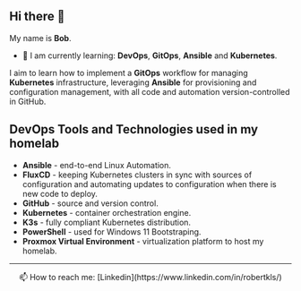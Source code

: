 ## Hi there 👋

My name is **Bob**.

- 🌱 I am currently learning: **DevOps**, **GitOps**, **Ansible** and **Kubernetes**.

I aim to learn how to implement a **GitOps** workflow for managing **Kubernetes** infrastructure, leveraging **Ansible** for provisioning and configuration management, with all code and automation version-controlled in GitHub.

## DevOps Tools and Technologies used in my homelab

- **Ansible** - end-to-end Linux Automation.
- **FluxCD** - keeping Kubernetes clusters in sync with sources of configuration and automating updates to configuration when there is new code to deploy.
- **GitHub** - source and version control.
- **Kubernetes** - container orchestration engine.
- **K3s** - fully compliant Kubernetes distribution.
- **PowerShell** - used for Windows 11 Bootstraping.
- **Proxmox Virtual Environment** - virtualization platform to host my homelab.
---
<p align="center">
📫 How to reach me: [Linkedin](https://www.linkedin.com/in/robertkls/)
</p>

<!--
**rtdevx/rtdevx** is a ✨ _special_ ✨ repository because its `README.md` (this file) appears on your GitHub profile.

Here are some ideas to get you started:

- 🔭 I’m currently working on ...
- 🌱 I’m currently learning ...
- 👯 I’m looking to collaborate on ...
- 🤔 I’m looking for help with ...
- 💬 Ask me about ...
- 📫 How to reach me: ...
- 😄 Pronouns: ...
- ⚡ Fun fact: ...
-->
